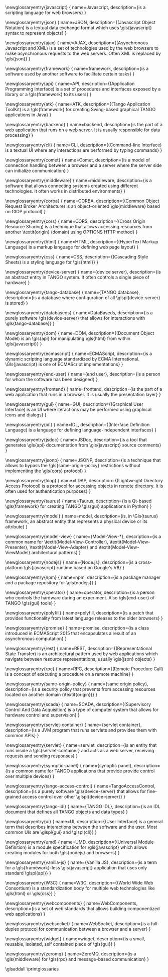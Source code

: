
\newglossaryentry{javascript}
{
  name=Javascript,
  description={is a scripting language for web browsers}
}

\newglossaryentry{json}
{
  name=JSON,
  description={(Javascript Object Notation) is a textual data exchange format
    which uses \gls{javascript} syntax to represent objects}
}

\newglossaryentry{ajax}
{
  name=AJAX,
  description={(Asynchronous Javascript and XML) is a set of technologies used
    by the web browsers to make asynchronous requests to the web servers. Often
    XML is replaced by \gls{json}}
}

\newglossaryentry{framework}
{
  name=framework,
  description={is a software used by another software to facilitate certain
    tasks}
}

\newglossaryentry{api}
{
  name=API,
  description={(Application Programming Interface) is a set of procedures and
    interfaces exposed by a library or a \gls{framework} to its users}
}

\newglossaryentry{atk}
{
  name=ATK,
  description={(Tango Application ToolKit) is a \gls{framework} for creating
  Swing-based graphical TANGO applications in Java}
}

\newglossaryentry{backend}
{
  name=backend,
  description={is the part of a web application that runs on a web server.
    It is usually responsible for data processing}
}

\newglossaryentry{cli}
{
  name=CLI,
  description={(Command-line Interface) is a textual UI where any
    interactions are performed by typing commands}
}

\newglossaryentry{comet}
{
  name=Comet,
  description={is a model of connection handling between a browser and a
  server where the server side can initialize communication}
}

\newglossaryentry{middleware}
{
  name=middleware,
  description={is a software that allows connecting systems created using
    different technologies. It often works in distributed environments}
}

\newglossaryentry{corba}
{
  name=CORBA,
  description={(Common Object Request Broker Architecture) is an
    object-oriented \gls{middleware} based on GIOP protocol}
}

\newglossaryentry{cors}
{
  name=CORS,
  description={(Cross Origin Resource Sharing) is a technique that allows
    accessing resources from another \textit{origin} (domain) using
    OPTIONS HTTP method}
}

\newglossaryentry{html}
{
  name=HTML,
  description={(HyperText Markup Language) is a markup language for defining
    web page layout}
}

\newglossaryentry{css}
{
  name=CSS,
  description={(Cascading Style Sheets) is a styling language for \gls{html}}
}

\newglossaryentry{device-server}
{
  name={device server},
  description={is an abstract entity in TANGO system. It often controls a
    single piece of hardware}
}

\newglossaryentry{tango-database}
{
  name={TANGO database},
  description={is a database where configuration of all \glspl{device-server}
    is stored}
}

\newglossaryentry{databaseds}
{
  name=DataBaseds,
  description={is a purely software \gls{device-server} that allows for
    interactions with \gls{tango-database}}
}

\newglossaryentry{dom}
{
  name=DOM,
  description={(Document Object Model) is an \gls{api} for manipulating
  \gls{html} from within \gls{javascript}}
}

\newglossaryentry{ecmascript}
{
  name=ECMAScript,
  description={is a dynamic scripting language standardized by ECMA
    International. \Gls{javascript} is one of ECMAScript implementations}
}

\newglossaryentry{end-user}
{
  name={end user},
  description={is a person for whom the software has been designed}
}

\newglossaryentry{frontend}
{
  name=frontend,
  description={is the part of a web application that runs in a browser. It is
    usually the presentation layer}
}

\newglossaryentry{gui}
{
  name=GUI,
  description={(Graphical User Interface) is an UI where iteractions may
    be performed using graphical icons and dialogs}
}

\newglossaryentry{idl}
{
  name=IDL,
  description={(Interface Definition Language) is a language for defining
    language-independent interfaces}
}

\newglossaryentry{jsdoc}
{
  name=JSDoc,
  description={is a tool that generates \gls{api} documentation from
    \gls{javascript} source comments}
}

\newglossaryentry{jsonp}
{
  name=JSONP,
  description={is a technique that allows to bypass the
    \gls{same-origin-policy} restrictions without implementing the \gls{cors}
    protocol}
}

\newglossaryentry{ldap}
{
  name=LDAP,
  description={(Lightweight Directory Access Protocol) is a protocol for
    accessing objects in remote directory. It is often used for authentication
    purposes}
}

\newglossaryentry{taurus}
{
  name=Taurus,
  description={is a Qt-based \gls{framework} for creating TANGO
    \gls{gui} applications in Python}
}

\newglossaryentry{model}
{
  name=model,
  description={is, in \Gls{taurus} framework, an abstract entity that
    represents a physical device or its attribute}
}

\newglossaryentry{model-view}
{
  name={Model-View-*},
  description={is a common name for \textit{Model-View-Controller},
    \textit{Model-View-Presenter}, \textit{Model-View-Adapter} and
    \textit{Model-View-ViewModel} architectural patterns}
}

\newglossaryentry{nodejs}
{
  name={Node.js},
  description={is a cross-platform \gls{javascript} runtime based on
    Google's V8}
}

\newglossaryentry{npm}
{
  name=npm,
  description={is a package manager and a package repository for \gls{nodejs}}
}

\newglossaryentry{operator}
{
  name=operator,
  description={is a person who controls the hardware during an experiment.
    Also \gls{end-user} of TANGO \gls{gui} tools}
}

\newglossaryentry{polyfill}
{
  name=polyfill,
  description={is a patch that provides functionality from latest
    language releases to the older browsers}
}

\newglossaryentry{promise}
{
  name=promise,
  description={is a class introduced in ECMAScript 2015 that encapsulates a
    result of an asynchronous computation}
}

\newglossaryentry{rest}
{
  name=REST,
  description={(Representational State Transfer) is an architectural pattern
    used by web applications which navigate between resource representations,
    usually \gls{json} objects}
}

\newglossaryentry{rpc}
{
  name=RPC,
  description={(Remote Procedure Call) is a concept of executing a procedure on
    a remote machine}
}

\newglossaryentry{same-origin-policy}
{
  name={same origin policy},
  description={is a security policy that prevents from accessing resources
    located on another domain (\textit{origin})}
}

\newglossaryentry{scada}
{
  name=SCADA,
  description={(Supervisory Control And Data Acquisition) is a type of
    computer system that allows for hardware control and supervision}
}

\newglossaryentry{servlet-container}
{
  name={servlet container},
  description={is a JVM program that runs servlets and provides them with
    common APIs}
}

\newglossaryentry{servlet}
{
  name=servlet,
  description={is an entity that runs inside a \gls{servlet-container} and
    acts as a web server, receiving requests and sending responses}
}

\newglossaryentry{synoptic-panel}
{
  name={synoptic panel},
  description={is a common name for TANGO applications that provide provide
    control over multiple devices}
}

\newglossaryentry{tango-access-control}
{
  name=TangoAccessControl,
  description={is a purely software \gls{device-server} that allows for
    fine-grained access control over other \glspl{device-server}}
}

\newglossaryentry{tango-idl}
{
  name={TANGO IDL},
  description={is an IDL document that defines all TANGO objects and data
    types}
}

\newglossaryentry{ui}
{
  name=UI,
  description={(User Interface) is a general term that describes interactions
    between the software and the user. Most common UIs are \glspl{gui}
    and \glspl{cli}}
}

\newglossaryentry{umd}
{
  name=UMD,
  description={(Universal Module Definition) is a module specification for
    \gls{javascript} which allows creating modules for both \gls{nodejs} and
    browsers}
}

\newglossaryentry{vanilla-js}
{
  name={Vanilla JS},
  description={is a term for a \gls{framework}-less \gls{javascript}
    application that uses only standard \glspl{api}}
}

\newglossaryentry{W3C}
{
  name=W3C,
  description={(World Wide Web Consortium) is a standardization body for
    multiple web technologies like \gls{html} or \gls{css}}
}

\newglossaryentry{webcomponents}
{
  name=WebComponents,
  description={is a set of web standards that allows building componentized
    web applications}
}

\newglossaryentry{websocket}
{
  name=WebSocket,
  description={is a full-duplex protocol for communication between a browser
    and a server}
}

\newglossaryentry{widget}
{
  name=widget,
  description={is a small, reusable, isolated, self contained piece of
    \gls{gui}}
}

\newglossaryentry{zeromq}
{
  name=ZeroMQ,
  description={is a \gls{middleware} for \gls{rpc} and message-based
    communication}
}

\glsaddall
\printglossaries
